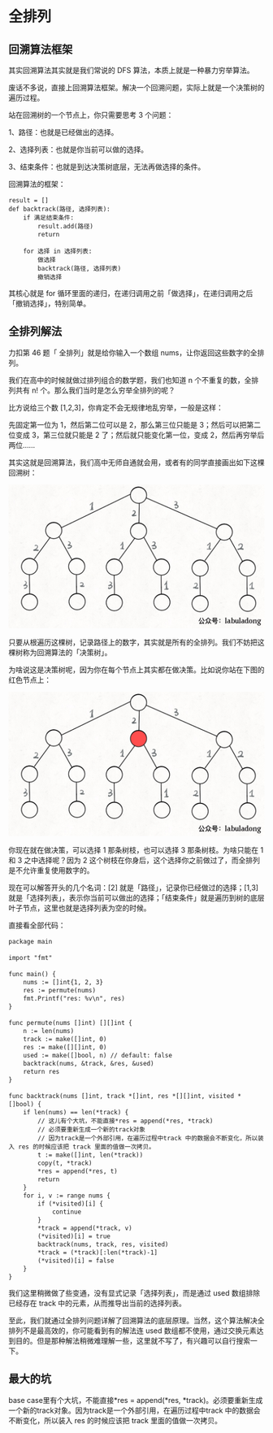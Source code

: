 # 全排列

## 回溯算法框架

其实回溯算法其实就是我们常说的 DFS 算法，本质上就是一种暴力穷举算法。

废话不多说，直接上回溯算法框架。解决一个回溯问题，实际上就是一个决策树的遍历过程。

站在回溯树的一个节点上，你只需要思考 3 个问题：

1、路径：也就是已经做出的选择。

2、选择列表：也就是你当前可以做的选择。

3、结束条件：也就是到达决策树底层，无法再做选择的条件。

回溯算法的框架：

```
result = []
def backtrack(路径, 选择列表):
    if 满足结束条件:
        result.add(路径)
        return
    
    for 选择 in 选择列表:
        做选择
        backtrack(路径, 选择列表)
        撤销选择
```

其核心就是 for 循环里面的递归，在递归调用之前「做选择」，在递归调用之后「撤销选择」，特别简单。

## 全排列解法

力扣第 46 题「 全排列」就是给你输入一个数组 nums，让你返回这些数字的全排列。

我们在高中的时候就做过排列组合的数学题，我们也知道 n 个不重复的数，全排列共有 n! 个。那么我们当时是怎么穷举全排列的呢？

比方说给三个数 [1,2,3]，你肯定不会无规律地乱穷举，一般是这样：

先固定第一位为 1，然后第二位可以是 2，那么第三位只能是 3；然后可以把第二位变成 3，第三位就只能是 2 了；然后就只能变化第一位，变成 2，然后再穷举后两位……

其实这就是回溯算法，我们高中无师自通就会用，或者有的同学直接画出如下这棵回溯树：

![](imgs/1.jpg)

只要从根遍历这棵树，记录路径上的数字，其实就是所有的全排列。我们不妨把这棵树称为回溯算法的「决策树」。

为啥说这是决策树呢，因为你在每个节点上其实都在做决策。比如说你站在下图的红色节点上：

![](imgs/2.jpg)

你现在就在做决策，可以选择 1 那条树枝，也可以选择 3 那条树枝。为啥只能在 1 和 3 之中选择呢？因为 2 这个树枝在你身后，这个选择你之前做过了，而全排列是不允许重复使用数字的。

现在可以解答开头的几个名词：[2] 就是「路径」，记录你已经做过的选择；[1,3] 就是「选择列表」，表示你当前可以做出的选择；「结束条件」就是遍历到树的底层叶子节点，这里也就是选择列表为空的时候。

直接看全部代码：

```
package main

import "fmt"

func main() {
	nums := []int{1, 2, 3}
	res := permute(nums)
	fmt.Printf("res: %v\n", res)
}

func permute(nums []int) [][]int {
	n := len(nums)
	track := make([]int, 0)
	res := make([][]int, 0)
	used := make([]bool, n) // default: false
	backtrack(nums, &track, &res, &used)
	return res
}

func backtrack(nums []int, track *[]int, res *[][]int, visited *[]bool) {
	if len(nums) == len(*track) {
		// 这儿有个大坑，不能直接*res = append(*res, *track)
		// 必须要重新生成一个新的track对象
		// 因为track是一个外部引用，在遍历过程中track 中的数据会不断变化，所以装入 res 的时候应该把 track 里面的值做一次拷贝。
		t := make([]int, len(*track))
		copy(t, *track)
		*res = append(*res, t)
		return
	}
	for i, v := range nums {
		if (*visited)[i] {
			continue
		}
		*track = append(*track, v)
		(*visited)[i] = true
		backtrack(nums, track, res, visited)
		*track = (*track)[:len(*track)-1]
		(*visited)[i] = false
	}
}
```

我们这里稍微做了些变通，没有显式记录「选择列表」，而是通过 used 数组排除已经存在 track 中的元素，从而推导出当前的选择列表。

至此，我们就通过全排列问题详解了回溯算法的底层原理。当然，这个算法解决全排列不是最高效的，你可能看到有的解法连 used 数组都不使用，通过交换元素达到目的。但是那种解法稍微难理解一些，这里就不写了，有兴趣可以自行搜索一下。

## 最大的坑

base case里有个大坑，不能直接*res = append(*res, *track)。必须要重新生成一个新的track对象。因为track是一个外部引用，在遍历过程中track 中的数据会不断变化，所以装入 res 的时候应该把 track 里面的值做一次拷贝。

